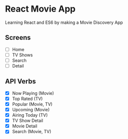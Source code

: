 # React Movie App

Learning React and ES6 by making a Movie Discovery App

## Screens

- [ ] Home
- [ ] TV Shows
- [ ] Search
- [ ] Detail

## API Verbs

- [x] Now Playing (Movie)
- [x] Top Rated (TV)
- [x] Popular (Movie, TV)
- [x] Upcoming (Movie)
- [x] Airing Today (TV)
- [x] TV Show Detail
- [x] Movie Detail
- [x] Search (Movie, TV)
